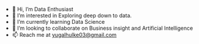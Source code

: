 - 👋 Hi, I’m Data Enthusiast
- 👀 I’m interested in Exploring deep down to data.
- 🌱 I’m currently learning Data Science
- 💞️ I’m looking to collaborate on Business insight and Artificial Intelligence 
- 📫 Reach me at yugalhulke03@gmail.com

<!---
yugal9834/yugal9834 is a ✨ special ✨ repository because its `README.md` (this file) appears on your GitHub profile.
You can click the Preview link to take a look at your changes.
--->
